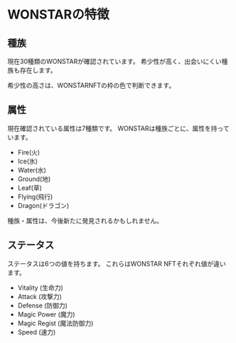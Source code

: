 # WONSTARの特徴

## 種族

現在30種類のWONSTARが確認されています。
希少性が高く、出会いにくい種族も存在します。

希少性の高さは、WONSTARNFTの枠の色で判断できます。

## 属性

現在確認されている属性は7種類です。
WONSTARは種族ごとに、属性を持っています。

- Fire(火)
- Ice(氷)
- Water(水)
- Ground(地)
- Leaf(草)
- Flying(飛行)
- Dragon(ドラゴン)

種族・属性は、今後新たに発見されるかもしれません。

## ステータス

ステータスは6つの値を持ちます。
これらはWONSTAR NFTそれぞれ値が違います。

- Vitality (生命力)
- Attack (攻撃力)
- Defense (防御力)
- Magic Power (魔力)
- Magic Regist (魔法防御力)
- Speed (速力)
